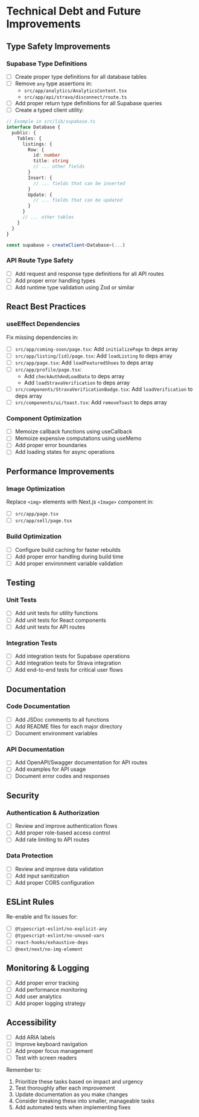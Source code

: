 # Technical Debt and Future Improvements

## Type Safety Improvements

### Supabase Type Definitions
- [ ] Create proper type definitions for all database tables
- [ ] Remove `any` type assertions in:
  - `src/app/analytics/AnalyticsContent.tsx`
  - `src/app/api/strava/disconnect/route.ts`
- [ ] Add proper return type definitions for all Supabase queries
- [ ] Create a typed client utility:
```typescript
// Example in src/lib/supabase.ts
interface Database {
  public: {
    Tables: {
      listings: {
        Row: {
          id: number
          title: string
          // ... other fields
        }
        Insert: {
          // ... fields that can be inserted
        }
        Update: {
          // ... fields that can be updated
        }
      }
      // ... other tables
    }
  }
}

const supabase = createClient<Database>(...)
```

### API Route Type Safety
- [ ] Add request and response type definitions for all API routes
- [ ] Add proper error handling types
- [ ] Add runtime type validation using Zod or similar

## React Best Practices

### useEffect Dependencies
Fix missing dependencies in:
- [ ] `src/app/coming-soon/page.tsx`: Add `initializePage` to deps array
- [ ] `src/app/listing/[id]/page.tsx`: Add `loadListing` to deps array
- [ ] `src/app/page.tsx`: Add `loadFeaturedShoes` to deps array
- [ ] `src/app/profile/page.tsx`: 
  - Add `checkAuthAndLoadData` to deps array
  - Add `loadStravaVerification` to deps array
- [ ] `src/components/StravaVerificationBadge.tsx`: Add `loadVerification` to deps array
- [ ] `src/components/ui/toast.tsx`: Add `removeToast` to deps array

### Component Optimization
- [ ] Memoize callback functions using useCallback
- [ ] Memoize expensive computations using useMemo
- [ ] Add proper error boundaries
- [ ] Add loading states for async operations

## Performance Improvements

### Image Optimization
Replace `<img>` elements with Next.js `<Image>` component in:
- [ ] `src/app/page.tsx`
- [ ] `src/app/sell/page.tsx`

### Build Optimization
- [ ] Configure build caching for faster rebuilds
- [ ] Add proper error handling during build time
- [ ] Add proper environment variable validation

## Testing

### Unit Tests
- [ ] Add unit tests for utility functions
- [ ] Add unit tests for React components
- [ ] Add unit tests for API routes

### Integration Tests
- [ ] Add integration tests for Supabase operations
- [ ] Add integration tests for Strava integration
- [ ] Add end-to-end tests for critical user flows

## Documentation

### Code Documentation
- [ ] Add JSDoc comments to all functions
- [ ] Add README files for each major directory
- [ ] Document environment variables

### API Documentation
- [ ] Add OpenAPI/Swagger documentation for API routes
- [ ] Add examples for API usage
- [ ] Document error codes and responses

## Security

### Authentication & Authorization
- [ ] Review and improve authentication flows
- [ ] Add proper role-based access control
- [ ] Add rate limiting to API routes

### Data Protection
- [ ] Review and improve data validation
- [ ] Add input sanitization
- [ ] Add proper CORS configuration

## ESLint Rules
Re-enable and fix issues for:
- [ ] `@typescript-eslint/no-explicit-any`
- [ ] `@typescript-eslint/no-unused-vars`
- [ ] `react-hooks/exhaustive-deps`
- [ ] `@next/next/no-img-element`

## Monitoring & Logging
- [ ] Add proper error tracking
- [ ] Add performance monitoring
- [ ] Add user analytics
- [ ] Add proper logging strategy

## Accessibility
- [ ] Add ARIA labels
- [ ] Improve keyboard navigation
- [ ] Add proper focus management
- [ ] Test with screen readers

Remember to:
1. Prioritize these tasks based on impact and urgency
2. Test thoroughly after each improvement
3. Update documentation as you make changes
4. Consider breaking these into smaller, manageable tasks
5. Add automated tests when implementing fixes 